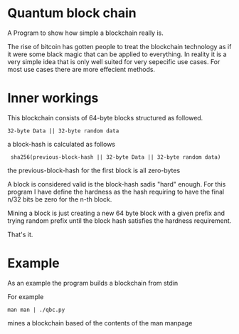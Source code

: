 # Quantum block chain

A Program to show how simple a blockchain really is.

The rise of bitcoin has gotten people to treat the blockchain
technology as if it were some black magic that can be applied to
everything. In reality it is a very simple idea that is only well
suited for very sepecific use cases. For most use cases there are more
effecient methods.

# Inner workings

This blockchain consists of 64-byte blocks structured as followed.

    32-byte Data || 32-byte random data

a block-hash is calculated as follows

     sha256(previous-block-hash || 32-byte Data || 32-byte random data)

the previous-block-hash for the first block is all zero-bytes

A block is considered valid is the block-hash sadis "hard" enough. For
this program I have define the hardness as the hash requiring to have
the final n/32 bits be zero for the n-th block.

Mining a block is just creating a new 64 byte block with a given
prefix and trying random prefix until the block hash satisfies the
hardness requirement.

That's it.

# Example

As an example the program builds a blockchain from stdin

For example

    man man | ./qbc.py

mines a blockchain based of the contents of the man manpage

